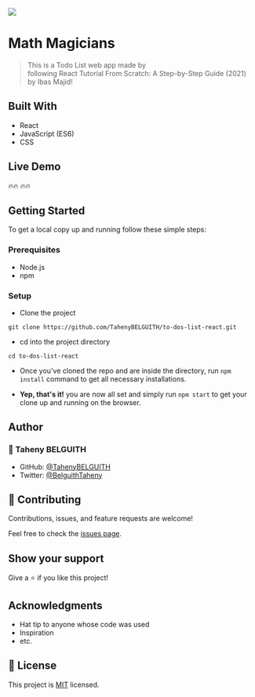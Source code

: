 ![](https://img.shields.io/badge/Microverse-blueviolet)

# Math Magicians

<a href="https://github.com/TahenyBELGUITH/to-dos-list-react/build/"></a>
> This is a Todo List web app made by  
following React Tutorial From Scratch: A Step-by-Step Guide (2021) by Ibas Majid!

## Built With

- React
- JavaScript (ES6)
- CSS

## Live Demo

:fire::fire:    :fire::fire:

## Getting Started

To get a local copy up and running follow these simple steps:

### Prerequisites

- Node.js
- npm

### Setup

- Clone the project
```terminal
git clone https://github.com/TahenyBELGUITH/to-dos-list-react.git
```

- cd into the project directory
```terminal
cd to-dos-list-react
```

- Once you've cloned the repo and are inside the directory, run `npm install` command to get all necessary installations.

- **Yep, that's it!** you are now all set and simply run `npm start` to get your clone up and running on the browser.

## Author

### 👩 Taheny BELGUITH

- GitHub: [@TahenyBELGUITH](https://github.com/TahenyBELGUITH)
- Twitter: [@BelguithTaheny](https://twitter.com/BelguithTaheny)

## 🤝 Contributing

Contributions, issues, and feature requests are welcome!

Feel free to check the [issues page](../../issues/).

## Show your support

Give a ⭐️ if you like this project!

## Acknowledgments

- Hat tip to anyone whose code was used
- Inspiration
- etc.

## 📝 License

This project is [MIT](./MIT.md) licensed.

